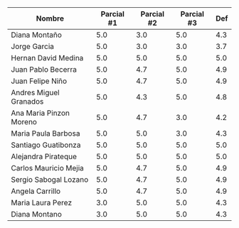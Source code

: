 | Nombre | Parcial #1| Parcial #2| Parcial #3 | Def |
| ------ | --- | --- | --- | --- |
| Diana Montaño | 5.0| 3.0 | 5.0 | 4.3 |
| Jorge Garcia | 5.0 | 3.0 | 3.0 | 3.7 | 
| Hernan David Medina | 5.0| 5.0 | 5.0 | 5.0 |
| Juan Pablo Becerra | 5.0| 4.7 | 5.0 | 4.9 | 
| Juan Felipe Niño | 5.0| 4.7 | 5.0 | 4.9 |
| Andres Miguel Granados | 5.0 | 4.3 | 5.0 | 4.8 |
| Ana Maria Pinzon Moreno | 5.0 | 4.7 | 3.0| 4.2 |
| Maria Paula Barbosa | 5.0| 5.0 | 3.0 | 4.3 |
| Santiago Guatibonza | 5.0| 5.0 | 5.0 | 5.0 |
| Alejandra Pirateque | 5.0| 5.0 | 5.0 | 5.0 |
| Carlos Mauricio Mejia | 5.0| 4.7 | 5.0 | 4.9 |
| Sergio Sabogal Lozano | 5.0| 4.7 | 5.0 | 4.9 |
| Angela Carrillo | 5.0| 4.7 | 5.0 | 4.9 |
| Maria Laura Perez | 3.0 | 5.0 | 5.0 | 4.3 |
| Diana Montano | 3.0 | 5.0 | 5.0 | 4.3 |



